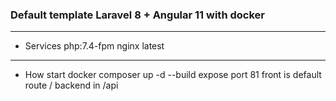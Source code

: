 ### Default template Laravel 8 + Angular 11 with docker
---

* Services
php:7.4-fpm
nginx latest
---
* How start
docker composer up -d --build
expose port 81
front is default route /
backend in /api